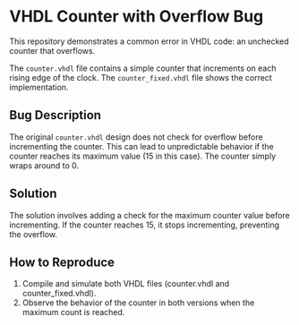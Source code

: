# VHDL Counter with Overflow Bug

This repository demonstrates a common error in VHDL code: an unchecked counter that overflows.

The `counter.vhdl` file contains a simple counter that increments on each rising edge of the clock. The `counter_fixed.vhdl` file shows the correct implementation.

## Bug Description
The original `counter.vhdl` design does not check for overflow before incrementing the counter. This can lead to unpredictable behavior if the counter reaches its maximum value (15 in this case). The counter simply wraps around to 0.

## Solution
The solution involves adding a check for the maximum counter value before incrementing. If the counter reaches 15, it stops incrementing, preventing the overflow.

## How to Reproduce
1. Compile and simulate both VHDL files (counter.vhdl and counter_fixed.vhdl).
2. Observe the behavior of the counter in both versions when the maximum count is reached.
